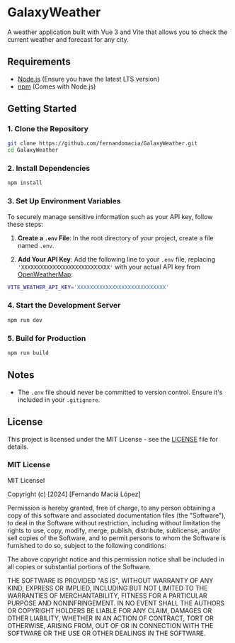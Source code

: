 # GalaxyWeather

A weather application built with Vue 3 and Vite that allows you to check the current weather and forecast for any city.


## Requirements

- [Node.js](https://nodejs.org/) (Ensure you have the latest LTS version)
- [npm](https://www.npmjs.com/) (Comes with Node.js)

## Getting Started

### 1. Clone the Repository

```sh
git clone https://github.com/fernandomacia/GalaxyWeather.git
cd GalaxyWeather
```

### 2. Install Dependencies

```sh
npm install
```

### 3. Set Up Environment Variables

To securely manage sensitive information such as your API key, follow these steps:

1. **Create a `.env` File**: In the root directory of your project, create a file named `.env`.

2. **Add Your API Key**: Add the following line to your `.env` file, replacing `'XXXXXXXXXXXXXXXXXXXXXXXXXXXX'` with your actual API key from [OpenWeatherMap](https://openweathermap.org):

```sh
VITE_WEATHER_API_KEY='XXXXXXXXXXXXXXXXXXXXXXXXXXXX'
```


### 4. Start the Development Server

```sh
npm run dev
```

### 5. Build for Production

```sh
npm run build
```


## Notes

- The `.env` file should never be committed to version control. Ensure it's included in your `.gitignore`.

## License

This project is licensed under the MIT License - see the [LICENSE](LICENSE) file for details.

### MIT License

MIT Licensel

Copyright (c) [2024] [Fernando Maciá López]

Permission is hereby granted, free of charge, to any person obtaining a copy of this software and associated documentation files (the "Software"), to deal in the Software without restriction, including without limitation the rights to use, copy, modify, merge, publish, distribute, sublicense, and/or sell copies of the Software, and to permit persons to whom the Software is furnished to do so, subject to the following conditions:

The above copyright notice and this permission notice shall be included in all copies or substantial portions of the Software.

THE SOFTWARE IS PROVIDED "AS IS", WITHOUT WARRANTY OF ANY KIND, EXPRESS OR IMPLIED, INCLUDING BUT NOT LIMITED TO THE WARRANTIES OF MERCHANTABILITY, FITNESS FOR A PARTICULAR PURPOSE AND NONINFRINGEMENT. IN NO EVENT SHALL THE AUTHORS OR COPYRIGHT HOLDERS BE LIABLE FOR ANY CLAIM, DAMAGES OR OTHER LIABILITY, WHETHER IN AN ACTION OF CONTRACT, TORT OR OTHERWISE, ARISING FROM, OUT OF OR IN CONNECTION WITH THE SOFTWARE OR THE USE OR OTHER DEALINGS IN THE SOFTWARE.



